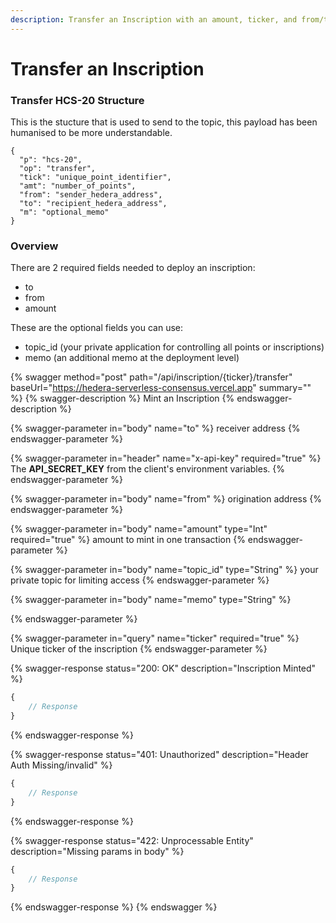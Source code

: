 ```yaml
---
description: Transfer an Inscription with an amount, ticker, and from/to addresses.
---
```


# Transfer an Inscription

### Transfer HCS-20 Structure

This is the stucture that is used to send to the topic, this payload has been humanised to be more understandable.

```
{
  "p": "hcs-20",
  "op": "transfer",
  "tick": "unique_point_identifier",
  "amt": "number_of_points",
  "from": "sender_hedera_address",
  "to": "recipient_hedera_address",
  "m": "optional_memo"
}
```

### Overview

There are 2 required fields needed to deploy an inscription:

* to
* from
* amount

These are the optional fields you can use:

* topic\_id (your private application for controlling all points or inscriptions)
* memo (an additional memo at the deployment level)

{% swagger method="post" path="/api/inscription/{ticker}/transfer" baseUrl="https://hedera-serverless-consensus.vercel.app" summary="" %}
{% swagger-description %}
Mint an Inscription
{% endswagger-description %}

{% swagger-parameter in="body" name="to" %}
receiver address
{% endswagger-parameter %}

{% swagger-parameter in="header" name="x-api-key" required="true" %}
The **API\_SECRET\_KEY** from the client's environment variables.
{% endswagger-parameter %}

{% swagger-parameter in="body" name="from" %}
origination address
{% endswagger-parameter %}

{% swagger-parameter in="body" name="amount" type="Int" required="true" %}
amount to mint in one transaction
{% endswagger-parameter %}

{% swagger-parameter in="body" name="topic_id" type="String" %}
your private topic for limiting access&#x20;
{% endswagger-parameter %}

{% swagger-parameter in="body" name="memo" type="String" %}

{% endswagger-parameter %}

{% swagger-parameter in="query" name="ticker" required="true" %}
Unique ticker of the inscription
{% endswagger-parameter %}

{% swagger-response status="200: OK" description="Inscription Minted" %}
```javascript
{
    // Response
}
```
{% endswagger-response %}

{% swagger-response status="401: Unauthorized" description="Header Auth Missing/invalid" %}
```javascript
{
    // Response
}
```
{% endswagger-response %}

{% swagger-response status="422: Unprocessable Entity" description="Missing params in body" %}
```javascript
{
    // Response
}
```
{% endswagger-response %}
{% endswagger %}


